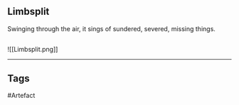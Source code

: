 ## Limbsplit
Swinging through the air, it sings
of sundered, severed, missing things.
## 
![[Limbsplit.png]]

---
## Tags
#Artefact